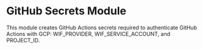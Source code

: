 # GitHub Secrets Module

This module creates GitHub Actions secrets required to authenticate GitHub Actions with GCP: WIF_PROVIDER, WIF_SERVICE_ACCOUNT, and PROJECT_ID.